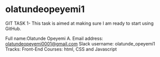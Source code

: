 # olatundeopeyemi1
GIT TASK 1- This task is aimed at making sure I am ready to start using GitHub.

Full name:Olatunde Opeyemi A.
Email address: olatundeopeyemi0001@gmail.com
Slack username: olatunde_opeyemi1
 Tracks: Front-End
 Courses: html, CSS and Javascript
